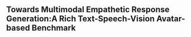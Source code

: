 ## Towards Multimodal Empathetic Response Generation:A Rich Text-Speech-Vision Avatar-based Benchmark


